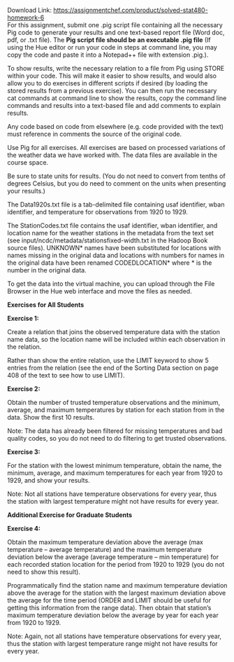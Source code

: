 Download Link: https://assignmentchef.com/product/solved-stat480-homework-6
<br>
For this assignment, submit one .pig script file containing all the necessary Pig code to generate your results and one text-based report file (Word doc, pdf, or .txt file). The <strong>Pig script file should be an executable </strong><strong>.pig file</strong> (If using the Hue editor or run your code in steps at command line, you may copy the code and paste it into a Notepad++ file with extension .pig.).




To show results, write the necessary relation to a file from Pig using STORE within your code. This will make it easier to show results, and would also allow you to do exercises in different scripts if desired (by loading the stored results from a previous exercise). You can then run the necessary cat commands at command line to show the results, copy the command line commands and results into a text-based file and add comments to explain results.




Any code based on code from elsewhere (e.g. code provided with the text) must reference in comments the source of the original code.




Use Pig for all exercises. All exercises are based on processed variations of the weather data we have worked with. The data files are available in the course space.




Be sure to state units for results. (You do not need to convert from tenths of degrees Celsius, but you do need to comment on the units when presenting your results.)




The Data1920s.txt file is a tab-delimited file containing usaf identifier, wban identifier, and temperature for observations from 1920 to 1929.




The StationCodes.txt file contains the usaf identifier, wban identifier, and location name for the weather stations in the metadata from the text set (see input/ncdc/metadata/stationsfixed-width.txt in the Hadoop Book source files). UNKNOWN* names have been substituted for locations with names missing in the original data and locations with numbers for names in the original data have been renamed CODEDLOCATION* where * is the number in the original data.




To get the data into the virtual machine, you can upload through the File Browser in the Hue web interface and move the files as needed.

<strong>Exercises for All Students </strong>

<strong>Exercise 1: </strong>

Create a relation that joins the observed temperature data with the station name data, so the location name will be included within each observation in the relation.




Rather than show the entire relation, use the LIMIT keyword to show 5 entries from the relation (see the end of the Sorting Data section on page 408 of the text to see how to use LIMIT).

<strong>Exercise 2: </strong>

Obtain the number of trusted temperature observations and the minimum, average, and maximum temperatures by station for each station from in the data. Show the first 10 results.




Note: The data has already been filtered for missing temperatures and bad quality codes, so you do not need to do filtering to get trusted observations.

<strong>Exercise 3: </strong>

For the station with the lowest minimum temperature, obtain the name, the minimum, average, and maximum temperatures for each year from 1920 to 1929, and show your results.




Note: Not all stations have temperature observations for every year, thus the station with largest temperature might not have results for every year.

<strong>Additional Exercise for Graduate Students </strong>

<strong>Exercise 4: </strong>

Obtain the maximum temperature deviation above the average (max temperature – average temperature) and the maximum temperature deviation below the average (average temperature – min temperature) for each recorded station location for the period from 1920 to 1929 (you do not need to show this result).




Programmatically find the station name and maximum temperature deviation above the average for the station with the largest maximum deviation above the average for the time period (ORDER and LIMIT should be useful for getting this information from the range data). Then obtain that station’s maximum temperature deviation below the average by year for each year from 1920 to 1929.




Note: Again, not all stations have temperature observations for every year, thus the station with largest temperature range might not have results for every year.